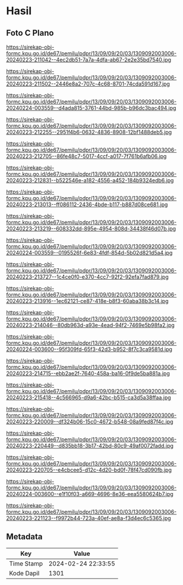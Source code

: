 # Hasil

## Foto C Plano

https://sirekap-obj-formc.kpu.go.id/de67/pemilu/pdpr/13/09/09/20/03/1309092003006-20240223-211042--4ec2db51-7a7a-4dfa-ab67-2e2e35bd7540.jpg

https://sirekap-obj-formc.kpu.go.id/de67/pemilu/pdpr/13/09/09/20/03/1309092003006-20240223-211502--2446e8a2-707c-4c68-8701-74cda591d167.jpg

https://sirekap-obj-formc.kpu.go.id/de67/pemilu/pdpr/13/09/09/20/03/1309092003006-20240224-003559--d4ada815-3761-44bd-985b-b96dc3bac494.jpg

https://sirekap-obj-formc.kpu.go.id/de67/pemilu/pdpr/13/09/09/20/03/1309092003006-20240223-212255--2951f4b6-0632-4836-8908-12bf1488deb5.jpg

https://sirekap-obj-formc.kpu.go.id/de67/pemilu/pdpr/13/09/09/20/03/1309092003006-20240223-212705--86fe48c7-5017-4ccf-a017-7f761b6afb06.jpg

https://sirekap-obj-formc.kpu.go.id/de67/pemilu/pdpr/13/09/09/20/03/1309092003006-20240223-212831--b522546e-a182-4556-a452-184b9324edb6.jpg

https://sirekap-obj-formc.kpu.go.id/de67/pemilu/pdpr/13/09/09/20/03/1309092003006-20240223-213013--ff086112-2436-4bde-b117-b887d08ce681.jpg

https://sirekap-obj-formc.kpu.go.id/de67/pemilu/pdpr/13/09/09/20/03/1309092003006-20240223-213219--608332dd-895e-4954-808d-34438f46d07b.jpg

https://sirekap-obj-formc.kpu.go.id/de67/pemilu/pdpr/13/09/09/20/03/1309092003006-20240224-003559--0195526f-6e83-4fdf-854d-5b02d821d5a4.jpg

https://sirekap-obj-formc.kpu.go.id/de67/pemilu/pdpr/13/09/09/20/03/1309092003006-20240223-213727--1c4ce0f0-e370-4cc7-92f2-92efa7fad879.jpg

https://sirekap-obj-formc.kpu.go.id/de67/pemilu/pdpr/13/09/09/20/03/1309092003006-20240223-213916--1ec62121-ce87-418e-b8f3-60aba38b3c14.jpg

https://sirekap-obj-formc.kpu.go.id/de67/pemilu/pdpr/13/09/09/20/03/1309092003006-20240223-214046--80db963d-a93e-4ead-94f2-7469e5b98fa2.jpg

https://sirekap-obj-formc.kpu.go.id/de67/pemilu/pdpr/13/09/09/20/03/1309092003006-20240224-003600--95f309fd-65f3-42d3-b952-8f7c3ca9581d.jpg

https://sirekap-obj-formc.kpu.go.id/de67/pemilu/pdpr/13/09/09/20/03/1309092003006-20240223-214715--ebb2ae2f-7640-458a-ba16-0f9de5ba881a.jpg

https://sirekap-obj-formc.kpu.go.id/de67/pemilu/pdpr/13/09/09/20/03/1309092003006-20240223-215418--4c566965-d9a6-42bc-b515-ca3d5a38ffaa.jpg

https://sirekap-obj-formc.kpu.go.id/de67/pemilu/pdpr/13/09/09/20/03/1309092003006-20240223-220009--df324b06-15c0-4672-b548-08a9fed87f4c.jpg

https://sirekap-obj-formc.kpu.go.id/de67/pemilu/pdpr/13/09/09/20/03/1309092003006-20240223-220449--d835bb18-3b17-42bd-80c9-49af0072fadd.jpg

https://sirekap-obj-formc.kpu.go.id/de67/pemilu/pdpr/13/09/09/20/03/1309092003006-20240223-220705--e4cbcee5-d12c-4d20-bd0f-78f47cd090fb.jpg

https://sirekap-obj-formc.kpu.go.id/de67/pemilu/pdpr/13/09/09/20/03/1309092003006-20240224-003600--e1f10f03-a669-4696-8e36-eea5580624b7.jpg

https://sirekap-obj-formc.kpu.go.id/de67/pemilu/pdpr/13/09/09/20/03/1309092003006-20240223-221123--f9972b44-723a-40ef-ae8a-f3d4ec6c5365.jpg


## Metadata

| Key        | Value               |
| ---------- | ------------------- |
| Time Stamp | 2024-02-24 22:33:55 |
| Kode Dapil | 1301                |



